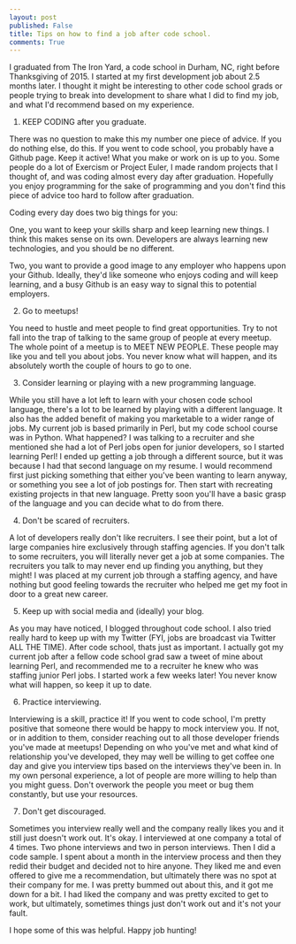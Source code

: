 ```yaml
---
layout: post
published: False
title: Tips on how to find a job after code school.
comments: True
---
```

I graduated from The Iron Yard, a code school in Durham, NC, right before Thanksgiving of 2015. I started at my first development job about 2.5 months later. I thought it might be interesting to other code school grads or people trying to break into development to share what I did to find my job, and what I'd recommend based on my experience.

1) KEEP CODING after you graduate.

There was no question to make this my number one piece of advice. If you do nothing else, do this. If you went to code school, you probably have a Github page. Keep it active! What you make or work on is up to you. Some people do a lot of Exercism or Project Euler, I made random projects that I thought of, and was coding almost every day after graduation. Hopefully you enjoy programming for the sake of programming and you don't find this piece of advice too hard to follow after graduation.

Coding every day does two big things for you:

One, you want to keep your skills sharp and keep learning new things. I think this makes sense on its own. Developers are always learning new technologies, and you should be no different.

Two, you want to provide a good image to any employer who happens upon your Github. Ideally, they'd like someone who enjoys coding and will keep learning, and a busy Github is an easy way to signal this to potential employers.

2) Go to meetups!

You need to hustle and meet people to find great opportunities. Try to not fall into the trap of talking to the same group of people at every meetup. The whole point of a meetup is to MEET NEW PEOPLE. These people may like you and tell you about jobs. You never know what will happen, and its absolutely worth the couple of hours to go to one.

3) Consider learning or playing with a new programming language.

While you still have a lot left to learn with your chosen code school language, there's a lot to be learned by playing with a different language. It also has the added benefit of making you marketable to a wider range of jobs. My current job is based primarily in Perl, but my code school course was in Python. What happened? I was talking to a recruiter and she mentioned she had a lot of Perl jobs open for junior developers, so I started learning Perl! I ended up getting a job through a different source, but it was because I had that second language on my resume. I would recommend first just picking something that either you've been wanting to learn anyway, or something you see a lot of job postings for. Then start with recreating existing projects in that new language. Pretty soon you'll have a basic grasp of the language and you can decide what to do from there.

4) Don't be scared of recruiters.

A lot of developers really don't like recruiters. I see their point, but a lot of large companies hire exclusively through staffing agencies. If you don't talk to some recruiters, you will literally never get a job at some companies. The recruiters you talk to may never end up finding you anything, but they might! I was placed at my current job through a staffing agency, and have nothing but good feeling towards the recruiter who helped me get my foot in door to a great new career.

5) Keep up with social media and (ideally) your blog.

As you may have noticed, I blogged throughout code school. I also tried really hard to keep up with my Twitter (FYI, jobs are broadcast via Twitter ALL THE TIME). After code school, thats just as important. I actually got my current job after a fellow code school grad saw a tweet of mine about learning Perl, and recommended me to a recruiter he knew who was staffing junior Perl jobs. I started work a few weeks later! You never know what will happen, so keep it up to date.

6) Practice interviewing.

Interviewing is a skill, practice it! If you went to code school, I'm pretty positive that someone there would be happy to mock interview you. If not, or in addition to them, consider reaching out to all those developer friends you've made at meetups! Depending on who you've met and what kind of relationship you've developed, they may well be willing to get coffee one day and give you interview tips based on the interviews they've been in. In my own personal experience, a lot of people are more willing to help than you might guess. Don't overwork the people you meet or bug them constantly, but use your resources.

7) Don't get discouraged.

Sometimes you interview really well and the company really likes you and it still just doesn't work out. It's okay. I interviewed at one company a total of 4 times. Two phone interviews and two in person interviews. Then I did a code sample. I spent about a month in the interview process and then they redid their budget and decided not to hire anyone. They liked me and even offered to give me a recommendation, but ultimately there was no spot at their company for me. I was pretty bummed out about this, and it got me down for a bit. I had liked the company and was pretty excited to get to work, but ultimately, sometimes things just don't work out and it's not your fault.


I hope some of this was helpful. Happy job hunting!

